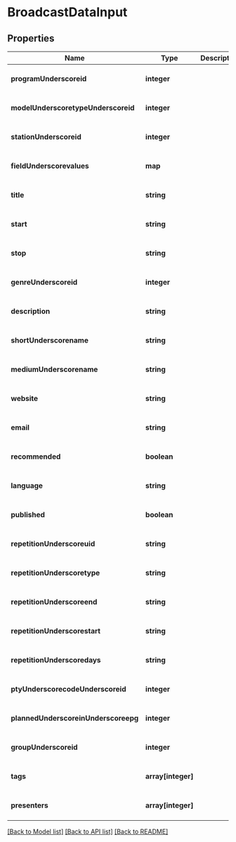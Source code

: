 # BroadcastDataInput

## Properties
Name | Type | Description | Notes
------------ | ------------- | ------------- | -------------
**programUnderscoreid** | **integer** |  | [optional] [default to null]
**modelUnderscoretypeUnderscoreid** | **integer** |  | [optional] [default to null]
**stationUnderscoreid** | **integer** |  | [optional] [default to null]
**fieldUnderscorevalues** | **map** |  | [optional] [default to null]
**title** | **string** |  | [optional] [default to null]
**start** | **string** |  | [optional] [default to null]
**stop** | **string** |  | [optional] [default to null]
**genreUnderscoreid** | **integer** |  | [optional] [default to null]
**description** | **string** |  | [optional] [default to null]
**shortUnderscorename** | **string** |  | [optional] [default to null]
**mediumUnderscorename** | **string** |  | [optional] [default to null]
**website** | **string** |  | [optional] [default to null]
**email** | **string** |  | [optional] [default to null]
**recommended** | **boolean** |  | [optional] [default to null]
**language** | **string** |  | [optional] [default to null]
**published** | **boolean** |  | [optional] [default to null]
**repetitionUnderscoreuid** | **string** |  | [optional] [default to null]
**repetitionUnderscoretype** | **string** |  | [optional] [default to null]
**repetitionUnderscoreend** | **string** |  | [optional] [default to null]
**repetitionUnderscorestart** | **string** |  | [optional] [default to null]
**repetitionUnderscoredays** | **string** |  | [optional] [default to null]
**ptyUnderscorecodeUnderscoreid** | **integer** |  | [optional] [default to null]
**plannedUnderscoreinUnderscoreepg** | **integer** |  | [optional] [default to null]
**groupUnderscoreid** | **integer** |  | [optional] [default to null]
**tags** | **array[integer]** |  | [optional] [default to null]
**presenters** | **array[integer]** |  | [optional] [default to null]

[[Back to Model list]](../README.md#documentation-for-models) [[Back to API list]](../README.md#documentation-for-api-endpoints) [[Back to README]](../README.md)


